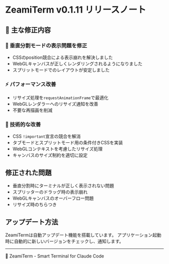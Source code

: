# ZeamiTerm v0.1.11 リリースノート

## 🎉 主な修正内容

### 🐛 垂直分割モードの表示問題を修正
- CSSのposition競合による表示崩れを解決しました
- WebGLキャンバスが正しくレンダリングされるようになりました
- スプリットモードでのレイアウトが安定しました

### ⚡ パフォーマンス改善
- リサイズ処理を`requestAnimationFrame`で最適化
- WebGLレンダラーへのリサイズ通知を改善
- 不要な再描画を削減

### 🎨 技術的な改善
- CSS `!important`宣言の競合を解消
- タブモードとスプリットモード用の条件付きCSSを実装
- WebGLコンテキストを考慮したリサイズ処理
- キャンバスのサイズ制約を適切に設定

## 修正された問題

- 垂直分割時にターミナルが正しく表示されない問題
- スプリッターのドラッグ時の表示崩れ
- WebGLキャンバスのオーバーフロー問題
- リサイズ時のちらつき

## アップデート方法
ZeamiTermは自動アップデート機能を搭載しています。
アプリケーション起動時に自動的に新しいバージョンをチェックし、通知します。

---
🚀 ZeamiTerm - Smart Terminal for Claude Code